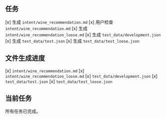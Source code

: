 ## 任务
[x] 生成 `intent/wine_recommendation.md`
[x] 用户检查 `intent/wine_recommendation.md`
[x] 生成 `intent/wine_recommendation_loose.md`
[x] 生成 `test_data/development.json`
[x] 生成 `test_data/test.json`
[x] 生成 `test_data/test_loose.json`

## 文件生成进度
[x] `intent/wine_recommendation.md`
[x] `intent/wine_recommendation_loose.md`
[x] `test_data/development.json`
[x] `test_data/test.json`
[x] `test_data/test_loose.json`

## 当前任务
所有任务已完成。
